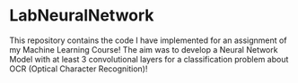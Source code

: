 # LabNeuralNetwork
This repository contains the code I have implemented for an assignment of my Machine Learning Course! The aim was to develop a Neural Network Model with at least 3 convolutional layers for a classification problem about OCR (Optical Character Recognition)!
